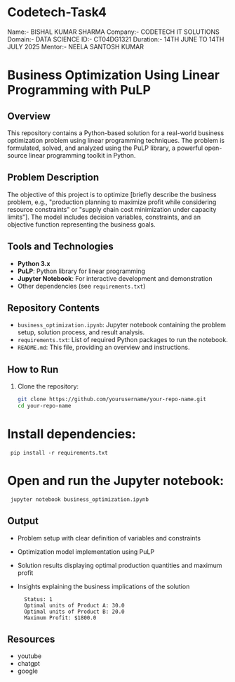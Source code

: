 # Codetech-Task4

Name:- BISHAL KUMAR SHARMA 
Company:- CODETECH IT SOLUTIONS 
Domain:- DATA SCIENCE 
ID:- CT04DG1321
Duration:- 14TH JUNE TO 14TH JULY 2025
Mentor:- NEELA SANTOSH KUMAR 


# Business Optimization Using Linear Programming with PuLP

## Overview
This repository contains a Python-based solution for a real-world business optimization problem using linear programming techniques. The problem is formulated, solved, and analyzed using the PuLP library, a powerful open-source linear programming toolkit in Python.

## Problem Description
The objective of this project is to optimize [briefly describe the business problem, e.g., "production planning to maximize profit while considering resource constraints" or "supply chain cost minimization under capacity limits"]. The model includes decision variables, constraints, and an objective function representing the business goals.

## Tools and Technologies
- **Python 3.x**
- **PuLP**: Python library for linear programming
- **Jupyter Notebook**: For interactive development and demonstration
- Other dependencies (see `requirements.txt`)

## Repository Contents
- `business_optimization.ipynb`: Jupyter notebook containing the problem setup, solution process, and result analysis.
- `requirements.txt`: List of required Python packages to run the notebook.
- `README.md`: This file, providing an overview and instructions.

## How to Run
1. Clone the repository:
   ```bash
   git clone https://github.com/yourusername/your-repo-name.git
   cd your-repo-name

 # Install dependencies:
     pip install -r requirements.txt

 # Open and run the Jupyter notebook:
     jupyter notebook business_optimization.ipynb

 ## Output 
- Problem setup with clear definition of variables and constraints
- Optimization model implementation using PuLP
- Solution results displaying optimal production quantities and maximum profit
- Insights explaining the business implications of the solution

        Status: 1
        Optimal units of Product A: 30.0
        Optimal units of Product B: 20.0
        Maximum Profit: $1800.0

 ## Resources 
 - youtube
 - chatgpt
 - google 
 
